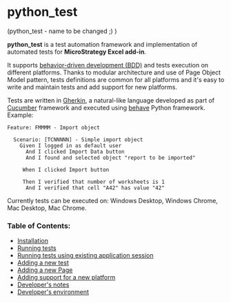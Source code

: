 # python_test
(python_test - name to be changed ;) )

**python_test** is a test automation framework and implementation of automated tests for **MicroStrategy
Excel add-in**.

It supports [behavior-driven development (BDD)](https://en.wikipedia.org/wiki/Behavior-driven_development) and tests 
execution on different platforms. Thanks to modular architecture and use of Page Object Model pattern, tests
definitions are common for all platforms and it's easy to write and maintain tests and add support for new platforms. 

Tests are written in [Gherkin](https://cucumber.io/docs/gherkin/reference/), a natural-like language developed
as part of [Cucumber](https://cucumber.io/) framework and executed using
[behave](https://behave.readthedocs.io/en/latest/) Python framework. Example:

```gherkin
Feature: FMMMM - Import object

  Scenario: [TCNNNNN] - Simple import object
    Given I logged in as default user
      And I clicked Import Data button
      And I found and selected object "report to be imported"
      
     When I clicked Import button
     
     Then I verified that number of worksheets is 1
      And I verified that cell "A42" has value "42"
```

Currently tests can be executed on: Windows Desktop, Windows Chrome, Mac Desktop, Mac Chrome.

### Table of Contents:

- [Installation](docs/installation.md)
- [Running tests](docs/running_tests.md)
- [Running tests using existing application session](docs/running_tests_using_existing_session.md)
- [Adding a new test](docs/development_adding_new_test.md)
- [Adding a new Page](docs/development_adding_new_page.md)
- [Adding support for a new platform](docs/development_adding_new_platform.md)
- [Developer's notes](docs/development_notes.md)
- [Developer's environment](docs/development_environment.md)
